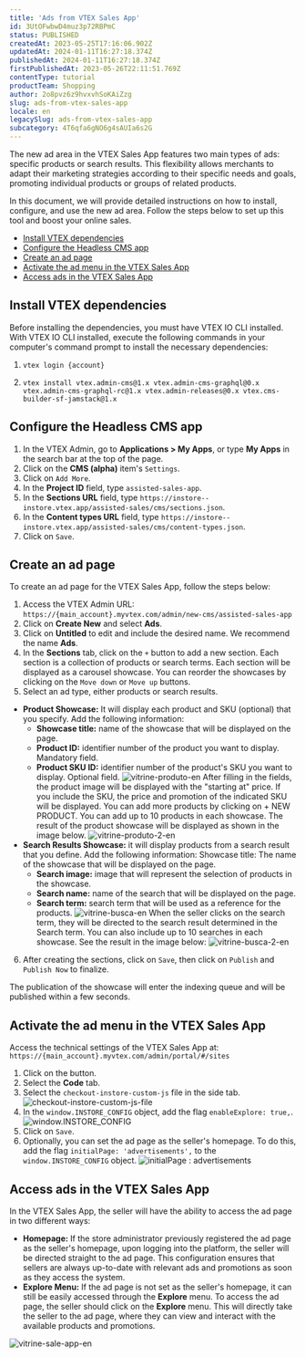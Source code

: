 ```yaml
---
title: 'Ads from VTEX Sales App'
id: 3UtOFwbwD4muz3p72RBPmC
status: PUBLISHED
createdAt: 2023-05-25T17:16:06.902Z
updatedAt: 2024-01-11T16:27:18.374Z
publishedAt: 2024-01-11T16:27:18.374Z
firstPublishedAt: 2023-05-26T22:11:51.769Z
contentType: tutorial
productTeam: Shopping
author: 2o8pvz6z9hvxvhSoKAiZzg
slug: ads-from-vtex-sales-app
locale: en
legacySlug: ads-from-vtex-sales-app
subcategory: 4T6qfa6gNO6g4sAUIa6s2G
---
```


The new ad area in the VTEX Sales App features two main types of ads: specific products or search results. This flexibility allows merchants to adapt their marketing strategies according to their specific needs and goals, promoting individual products or groups of related products.

In this document, we will provide detailed instructions on how to install, configure, and use the new ad area. Follow the steps below to set up this tool and boost your online sales.

* [Install VTEX dependencies](#install-vtex-dependencies)
* [Configure the Headless CMS app](#configure-the-headless-cms-app)
* [Create an ad page](#create-an-ad-page)
* [Activate the ad menu in the VTEX Sales App](#activate-the-ad-menu-in-the-vtex-sales-app)
* [Access ads in the VTEX Sales App](#access-ads–in-the-vtex-sales-app)

## Install VTEX dependencies

Before installing the dependencies, you must have VTEX IO CLI installed. With VTEX IO CLI installed, execute the following commands in your computer's command prompt to install the necessary dependencies:

1.
    ```
    vtex login {account}  
    ```
2.
    ```
    vtex install vtex.admin-cms@1.x vtex.admin-cms-graphql@0.x vtex.admin-cms-graphql-rc@1.x vtex.admin-releases@0.x vtex.cms-builder-sf-jamstack@1.x
    ```
## Configure the Headless CMS app

1. In the VTEX Admin, go to **Applications > My Apps**, or type **My Apps** in the search bar at the top of the page.
2. Click on the **CMS (alpha)** item's `Settings`.
3. Click on `Add More`.
4. In the **Project ID** field, type `assisted-sales-app`.
5. In the **Sections URL** field, type `https://instore--instore.vtex.app/assisted-sales/cms/sections.json`.
6. In the **Content types URL** field, type `https://instore--instore.vtex.app/assisted-sales/cms/content-types.json`.
7. Click on `Save`.

## Create an ad page

To create an ad page for the VTEX Sales App, follow the steps below:

1. Access the VTEX Admin URL: `https://{main_account}.myvtex.com/admin/new-cms/assisted-sales-app`
2. Click on **Create New** and select **Ads**.
3. Click on **Untitled** to edit and include the desired name. We recommend the name **Ads**.
4. In the **Sections** tab, click on the `+` button to add a new section. Each section is a collection of products or search terms. Each section will be displayed as a carousel showcase. You can reorder the showcases by clicking on the `Move down` or `Move up` buttons.
5. Select an ad type, either products or search results.
  - **Product Showcase:** It will display each product and SKU (optional) that you specify. Add the following information:
    - **Showcase title:** name of the showcase that will be displayed on the page.
    - **Product ID:** identifier number of the product you want to display. Mandatory field.
    - **Product SKU ID:** identifier number of the product's SKU you want to display. Optional field.
![vitrine-produto-en](//images.ctfassets.net/alneenqid6w5/6SREOFdog1AfNXqyhH0I5Z/055391c146dbfe153d0161eb1f9af701/image.png)
After filling in the fields, the product image will be displayed with the "starting at" price. If you include the SKU, the price and promotion of the indicated SKU will be displayed. You can add more products by clicking on + NEW PRODUCT. You can add up to 10 products in each showcase.
The result of the product showcase will be displayed as shown in the image below.
![vitrine-produto-2-en](//images.ctfassets.net/alneenqid6w5/3SY8POqXIAK0Qi2lWax8qq/f288b81bbd6f3f9e788afdccead5286e/image.png)
  - **Search Results Showcase:** it will display products from a search result that you define. Add the following information:
Showcase title: The name of the showcase that will be displayed on the page.
    - **Search image:** image that will represent the selection of products in the showcase.
    - **Search name:** name of the search that will be displayed on the page.
    - **Search term:** search term that will be used as a reference for the products.
![vitrine-busca-en](//images.ctfassets.net/alneenqid6w5/2nOoe8dF1IaF1YPIr3N3dV/79a8cc3b08dd79d76d402456e47a62ac/image.png)
When the seller clicks on the search term, they will be directed to the search result determined in the Search term. You can also include up to 10 searches in each showcase. See the result in the image below:
![vitrine-busca-2-en](//images.ctfassets.net/alneenqid6w5/s6MJ80nGy16Ex39NnPwnT/58073fd76945673090d787622ebcc09a/image.png)
<ol start="6">
  <li>After creating the sections, click on <code>Save</code>, then click on <code>Publish</code> and <code>Publish Now</code> to finalize.</li>
</ol> 

The publication of the showcase will enter the indexing queue and will be published within a few seconds.

## Activate the ad menu in the VTEX Sales App

Access the technical settings of the VTEX Sales App at:
```https://{main_account}.myvtex.com/admin/portal/#/sites```

1. Click on the <i class="fas fa-cog"></i> button.
2. Select the **Code** tab.
3. Select the `checkout-instore-custom-js` file in the side tab.
![checkout-instore-custom-js-file](//images.ctfassets.net/alneenqid6w5/6JgOUD4YUDyArNzUkgzIVJ/8f4cdc9e643abd06f8b3ef4ecc906040/image.png)
5. In the `window.INSTORE_CONFIG` object, add the flag `enableExplore: true,`.
![window.INSTORE_CONFIG](//images.ctfassets.net/alneenqid6w5/6kpTp7g4zRuIsyYGdo5Bio/e2984ba814f55a81a0b4263ff9d1a694/image.png)
6. Click on <i class="fas fa-save"></i> `Save`.
7. Optionally, you can set the ad page as the seller's homepage. To do this, add the flag `initialPage: 'advertisements',` to the `window.INSTORE_CONFIG` object.
![initialPage : advertisements](//images.ctfassets.net/alneenqid6w5/1zS4dgPnw7Q0ZP2w0thQdt/57c885204ca51226610e97e88f2e85e4/image.png)

## Access ads in the VTEX Sales App

In the VTEX Sales App, the seller will have the ability to access the ad page in two different ways:

* **Homepage:** If the store administrator previously registered the ad page as the seller's homepage, upon logging into the platform, the seller will be directed straight to the ad page. This configuration ensures that sellers are always up-to-date with relevant ads and promotions as soon as they access the system.
* **Explore Menu:** If the ad page is not set as the seller's homepage, it can still be easily accessed through the **Explore** menu. To access the ad page, the seller should click on the **Explore** menu. This will directly take the seller to the ad page, where they can view and interact with the available products and promotions.

![vitrine-sale-app-en](//images.ctfassets.net/alneenqid6w5/3YddBVVXNGJiVWfDK1xUrg/b1924f30b51e02d7c4fa4ca057b162bb/image.png)
